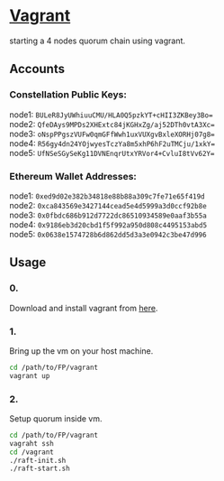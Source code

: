 # [Vagrant](http://vagrantup.com/)
starting a 4 nodes quorum chain using vagrant.

## Accounts
### Constellation Public Keys:
node1: `BULeR8JyUWhiuuCMU/HLA0Q5pzkYT+cHII3ZKBey3Bo=`  
node2: `QfeDAys9MPDs2XHExtc84jKGHxZg/aj52DTh0vtA3Xc=`  
node3: `oNspPPgszVUFw0qmGFfWwh1uxVUXgvBxleXORHj07g8=`  
node4: `R56gy4dn24YOjwyesTczYa8m5xhP6hF2uTMCju/1xkY=`  
node5: `UfNSeSGySeKg11DVNEnqrUtxYRVor4+CvluI8tVv62Y=`

### Ethereum Wallet Addresses:
node1: `0xed9d02e382b34818e88b88a309c7fe71e65f419d`    
node2: `0xca843569e3427144cead5e4d5999a3d0ccf92b8e`  
node3: `0x0fbdc686b912d7722dc86510934589e0aaf3b55a`  
node4: `0x9186eb3d20cbd1f5f992a950d808c4495153abd5`  
node5: `0x0638e1574728b6d862dd5d3a3e0942c3be47d996`

## Usage
### 0. 
Download and install vagrant from [here](https://www.vagrantup.com/).

### 1. 
Bring up the vm on your host machine.
```bash
cd /path/to/FP/vagrant
vagrant up
```

### 2. 
Setup quorum inside vm.
```bash
cd /path/to/FP/vagrant
vagraht ssh
cd /vagrant
./raft-init.sh
./raft-start.sh
```
